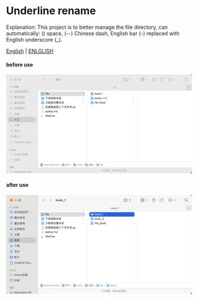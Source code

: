 # Underline rename

Explanation: This project is to better manage the file directory, can automatically: () space, (--) Chinese dash, English bar (-) replaced with English underscore (_).

[English](./README) | [ENLGLISH](./README_ENGLISH)

#### before use

![before](./before.png)

#### after use

![after](./after.png)